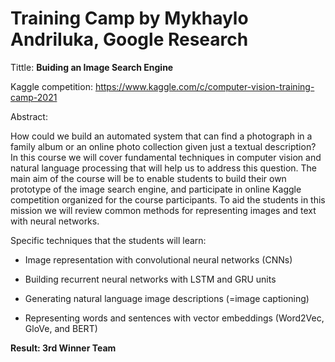 # Training Camp by Mykhaylo AndriIuka, Google Research

Tittle: **Buiding an Image Search Engine**

Kaggle competition: https://www.kaggle.com/c/computer-vision-training-camp-2021

Abstract:

How could we build an automated system that can find a photograph in a family album or an online photo collection given just a textual description? In this course we will cover fundamental techniques in computer vision and natural language processing that will help us to address this question. The main aim of the course will be to enable students to build their own prototype of the image search engine, and participate in online Kaggle competition organized for the course participants. To aid the students in this mission we will review common methods for representing images and text with neural networks.


Specific techniques that the students will learn:

- Image representation with convolutional neural networks (CNNs)

- Building recurrent neural networks with LSTM and GRU units

- Generating natural language image descriptions (=image captioning)

- Representing words and sentences with vector embeddings (Word2Vec, GloVe, and BERT)

**Result: 3rd Winner Team**

 
